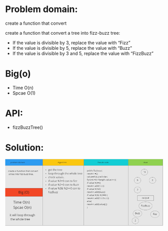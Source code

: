 
# Problem domain:
create a function that convert

create a function that convert a tree into fizz-buzz tree:
 * If the value is divisible by 3, replace the value with “Fizz”
 * If the value is divisible by 5, replace the value with “Buzz”
 * If the value is divisible by 3 and 5, replace the value with “FizzBuzz”

# Big(o)
- Time O(n)
- Spcae O(1)

# API:
- fizzBuzzTree()

# Solution:
![arrar](https://github.com/AyaaBe95/data-structures-and-algorithms401/blob/main/assests/fizzbuzz.PNG)
